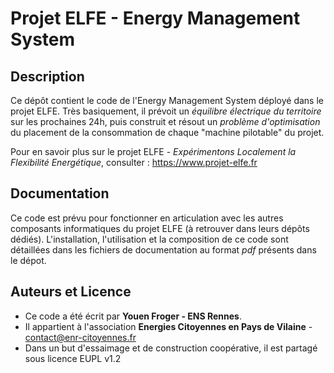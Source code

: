 # Projet ELFE - Energy Management System

## Description
Ce dépôt contient le code de l'Energy Management System déployé dans le projet ELFE. 
Très basiquement, il prévoit un _équilibre électrique du territoire_ sur les prochaines 24h, puis construit et résout un _problème d'optimisation_ du placement de la consommation de chaque "machine pilotable" du projet.

Pour en savoir plus sur le projet ELFE - *Expérimentons Localement la Flexibilité Energétique*, consulter : https://www.projet-elfe.fr

## Documentation
Ce code est prévu pour fonctionner en articulation avec les autres composants informatiques du projet ELFE (à retrouver dans leurs dépôts dédiés).
L'installation, l'utilisation et la composition de ce code sont détaillées dans les fichiers de documentation au format *pdf* présents dans le dépot.

## Auteurs et Licence
* Ce code a été écrit par **Youen Froger - ENS Rennes**. 
* Il appartient à l'association **Energies Citoyennes en Pays de Vilaine** - contact@enr-citoyennes.fr
* Dans un but d'essaimage et de construction coopérative, il est partagé sous licence EUPL v1.2
